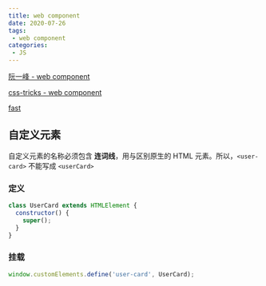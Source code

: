 ```yaml
---
title: web component
date: 2020-07-26
tags:
 - web component
categories: 
 - JS
---
```


[阮一峰 - web component](http://www.ruanyifeng.com/blog/2019/08/web_components.html)

[css-tricks - web component](https://css-tricks.com/a-bit-on-web-component-libraries/)

[fast](https://fast.design/docs/introduction/#where-should-i-start)

## 自定义元素

 自定义元素的名称必须包含 **连词线**，用与区别原生的 HTML 元素。所以，`<user-card>` 不能写成 `<userCard>`

### 定义

```js
class UserCard extends HTMLElement {
  constructor() {
    super();
  }
}
```

### 挂载

```js
window.customElements.define('user-card', UserCard);
```

